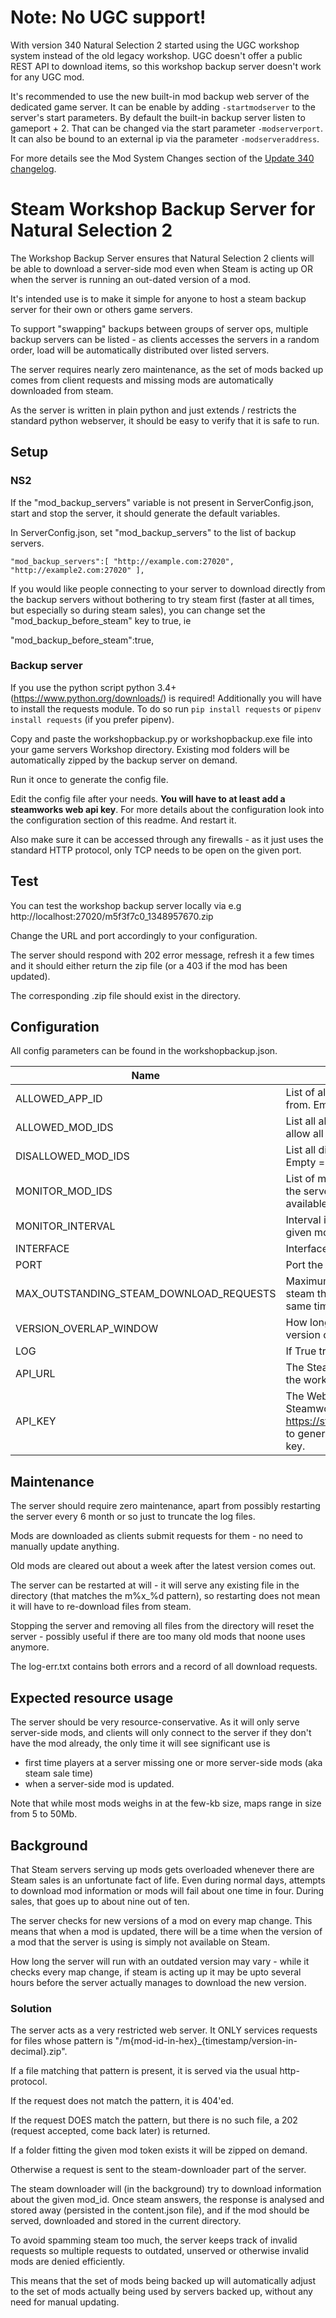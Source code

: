 # Note: No UGC support!
With version 340 Natural Selection 2 started using the UGC workshop system instead of the old legacy workshop.
UGC doesn't offer a public REST API to download items, so this workshop backup server doesn't work for any UGC mod.

It's recommended to use the new built-in mod backup web server of the dedicated game server. 
It can be enable by adding `-startmodserver` to the server's start parameters. By default the built-in backup server listen to gameport + 2. That can be changed via the start parameter `-modserverport`. It can also be bound to an external ip via the parameter `-modserveraddress`. 

For more details see the Mod System Changes section of the [Update 340 changelog](https://store.steampowered.com/news/app/4920/view/5917165051353982118).

# Steam Workshop Backup Server for Natural Selection 2

The Workshop Backup Server ensures that Natural Selection 2 clients will be able to download
a server-side mod even when Steam is acting up OR when the server is running
an out-dated version of a mod.

It's intended use is to make it simple for anyone to host a steam backup server
for their own or others game servers.

To support "swapping" backups between groups of server ops, multiple backup
servers can be listed - as clients accesses the servers in a random order, load
will be automatically distributed over listed servers.

The server requires nearly zero maintenance, as the set of mods backed up comes
from client requests and missing mods are automatically downloaded from steam.

As the server is written in plain python and just extends / restricts the
standard python webserver, it should be easy to verify that it is safe to run.

## Setup

### NS2

If the "mod_backup_servers" variable is not present in ServerConfig.json, start and
stop the server, it should generate the default variables.

In ServerConfig.json, set "mod_backup_servers" to the list of backup servers.

    "mod_backup_servers":[ "http://example.com:27020", "http://example2.com:27020" ],

If you would like people connecting to your server to download directly from the backup
servers without bothering to try steam first (faster at all times, but especially so
during steam sales), you can change set the "mod_backup_before_steam" key to true, ie

   "mod_backup_before_steam":true,

### Backup server

If you use the python script python 3.4+ (https://www.python.org/downloads/) is required! Additionally you will have to install the requests module. To do so run `pip install requests` or `pipenv install requests` (if you prefer pipenv).

Copy and paste the workshopbackup.py or workshopbackup.exe file into your game servers Workshop directory. 
Existing mod folders will be automatically zipped by the backup server on demand. 

Run it once to generate the config file. 

Edit the config file after your needs. **You will have to at least add a steamworks web api key**. For more details about the configuration look
into the configuration section of this readme. And restart it.

Also make sure it can be accessed through any firewalls - as it just uses
the standard HTTP protocol, only TCP needs to be open on the given port.

## Test
You can test the workshop backup server locally via e.g http://localhost:27020/m5f3f7c0_1348957670.zip

Change the URL and port accordingly to your configuration.

The server should respond with 202 error message, refresh it a few times and it
should either return the zip file (or a 403 if the mod
has been updated).

The corresponding .zip file should exist in the directory.

## Configuration

All config parameters can be found in the workshopbackup.json.

| Name                                    | Description                                                                     | Default         |
|-----------------------------------------|---------------------------------------------------------------------------------|-----------------|
| ALLOWED_APP_ID                          | List of allowed app ids to store mods from. Empty = allow all                   | [4920]          |
| ALLOWED_MOD_IDS                         | List all allowed mod ids to store. Empty = allow all                            | []              |
| DISALLOWED_MOD_IDS                      | List all disallowed mod ids to store. Empty = allow all                         | []              |
| MONITOR_MOD_IDS                         | List of mod ids to monitor to make sure the server has the most recent version available | []     |
| MONITOR_INTERVAL                        | Interval in seconds at which we check given mods for updates                    | 600             |
| INTERFACE                               | Interface to listen on. 0.0.0.0 = all                                           | 0.0.0.0         |
| PORT                                    | Port the server will listen to                                                  | 27020           |
| MAX_OUTSTANDING_STEAM_DOWNLOAD_REQUESTS | Maximum amount of downloads from steam the server will process at the same time | 4               |
| VERSION_OVERLAP_WINDOW                  | How long we preserve a outdated version of a mod in secs                        | 604800 (1 week) |
| LOG                                     | If True trace logging will be enabled                                           | false           |
| API_URL                                 | The Steamworks API url just for fetching the workshop mod details               | https://api.steampowered.com/IPublishedFileService/GetDetails/v1/ |
| API_KEY                                 | The Web API key used for the Steamworks api requests, visit https://steamcommunity.com/dev/apikey to generate your own steamworks api key. | Not set by default |

## Maintenance

The server should require zero maintenance, apart from possibly
restarting the server every 6 month or so just to truncate the
log files.

Mods are downloaded as clients submit requests for them - no need to manually
update anything.

Old mods are cleared out about a week after the latest version comes out.

The server can be restarted at will - it will serve any existing file in the
directory (that matches the m%x_%d pattern), so restarting does not mean
it will have to re-download files from steam.

Stopping the server and removing all files from the directory will reset
the server - possibly useful if there are too many old mods that noone
uses anymore.

The log-err.txt contains both errors and a record of all download requests.

## Expected resource usage

The server should be very resource-conservative. As it will only serve server-side mods,
and clients will only connect to the server if they don't have the mod already, the only
time it will see significant use is

- first time players at a server missing one or more server-side mods (aka steam sale time)
- when a server-side mod is updated.

Note that while most mods weighs in at the few-kb size, maps range in size from 5 to 50Mb.


## Background

That Steam servers serving up mods gets overloaded whenever there are Steam
sales is an unfortunate fact of life. Even during normal days, attempts to
download mod information or mods will fail about one time in four. During sales,
that goes up to about nine out of ten.

The server checks for new versions of a mod on every map change. This means
that when a mod is updated, there will be a time when the version of a mod
that the server is using is simply not available on Steam.

How long the server will run with an outdated version may vary - while it
checks every map change, if steam is acting up it may be upto several hours
before the server actually manages to download the new version.

### Solution

The server acts as a very restricted web server. It ONLY services requests
for files whose pattern is "/m{mod-id-in-hex}_{timestamp/version-in-decimal}.zip".

If a file matching that pattern is present, it is served via the usual http-protocol.

If the request does not match the pattern, it is 404'ed.

If the request DOES match the pattern, but there is no such file, a 202 (request accepted,
come back later) is returned.

If a folder fitting the given mod token exists it will be zipped on demand.

Otherwise a request is sent to the steam-downloader part of the server.

The steam downloader will (in the background) try to download information about the
given mod_id. Once steam answers, the response is analysed and stored away (persisted
in the content.json file), and if the mod should be served, downloaded and stored in
the current directory.

To avoid spamming steam too much, the server keeps track of invalid requests so multiple
requests to outdated, unserved or otherwise invalid mods are denied efficiently.

This means that the set of mods being backed up will automatically adjust to the set
of mods actually being used by servers backed up, without any need for manual updating.
